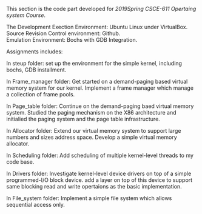 This section is the code part developed for *2019Spring CSCE-611 Opertaing system Course*.

The Development Exection Environment: Ubuntu Linux under VirtualBox.\
Source Revision Control environment: Github.\
Emulation Environment: Bochs with GDB Integration.

Assignments includes:

In steup folder: set up the environment for the simple kernel, including bochs, GDB installment.

In Frame_manager folder: Get started on a demand-paging based virtual memory system for our kernel. Implement a frame manager which manage a collection of frame pools.

In Page_table folder: Continue on the demand-paging baed virtual memory system. Studied the paging mechanism on the X86 architecture and initialied the paging system and the page table infrastructure.

In Allocator folder: Extend our virtual memory system to support large numbers and sizes address space. Develop a simple virtual memory allocator.

In Scheduling folder: Add scheduling of multiple kernel-level threads to my code base.

In Drivers folder: Investigate kernel-level device drivers on top of a simple programmed-I/O block device. add a layer on top of this device to support same blocking read and write opertaions as the basic implementation.

In File_system folder: Implement a simple file system which allows sequential access only.




